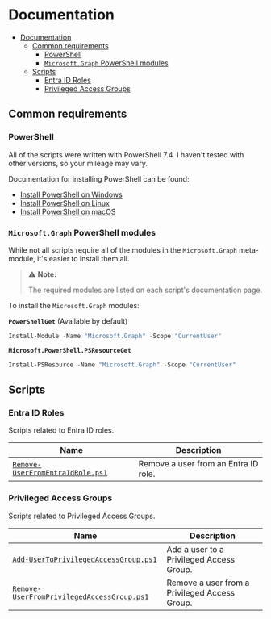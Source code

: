 # Documentation

- [Documentation](#documentation)
  - [Common requirements](#common-requirements)
    - [PowerShell](#powershell)
    - [`Microsoft.Graph` PowerShell modules](#microsoftgraph-powershell-modules)
  - [Scripts](#scripts)
    - [Entra ID Roles](#entra-id-roles)
    - [Privileged Access Groups](#privileged-access-groups)

## Common requirements

### PowerShell

All of the scripts were written with PowerShell 7.4. I haven't tested with other versions, so your mileage may vary.

Documentation for installing PowerShell can be found:

- [Install PowerShell on Windows](https://learn.microsoft.com/en-us/powershell/scripting/install/installing-powershell-on-windows)
- [Install PowerShell on Linux](https://learn.microsoft.com/en-us/powershell/scripting/install/installing-powershell-on-linux)
- [Install PowerShell on macOS](https://learn.microsoft.com/en-us/powershell/scripting/install/installing-powershell-on-macos)

### `Microsoft.Graph` PowerShell modules

While not all scripts require all of the modules in the `Microsoft.Graph` meta-module, it's easier to install them all.

> ⚠️ **Note:**
>
> The required modules are listed on each script's documentation page.

To install the `Microsoft.Graph` modules:

**`PowerShellGet`** (Available by default)

```powershell
Install-Module -Name "Microsoft.Graph" -Scope "CurrentUser"
```

**`Microsoft.PowerShell.PSResourceGet`**

```powershell
Install-PSResource -Name "Microsoft.Graph" -Scope "CurrentUser"
```

## Scripts

### Entra ID Roles

Scripts related to Entra ID roles.

| Name | Description |
| --- | --- |
| [`Remove-UserFromEntraIdRole.ps1`](./Entra-ID-Roles/Remove-UserFromEntraIdRole.md) | Remove a user from an Entra ID role. |

### Privileged Access Groups

Scripts related to Privileged Access Groups.

| Name | Description |
| --- | --- |
| [`Add-UserToPrivilegedAccessGroup.ps1`](./Groups/Add-UserToPrivilegedAccessGroup.md) | Add a user to a Privileged Access Group. |
| [`Remove-UserFromPrivilegedAccessGroup.ps1`](./Groups/Remove-UserFromPrivilegedAccessGroup.md) | Remove a user from a Privileged Access Group. |
